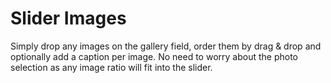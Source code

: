 # Slider Images

Simply drop any images on the gallery field, order them by drag & drop and optionally add a caption per image. No need to worry about the photo selection as any image ratio will fit into the slider.
